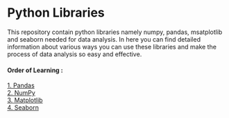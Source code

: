# Python Libraries
This repository contain python libraries namely numpy, pandas, msatplotlib and seaborn needed for data analysis. In here you can find detailed information about various ways you can use these libraries and make the process of data analysis so easy and effective.
#### Order of Learning :
[1. Pandas](https://github.com/prasadposture/Python-Libraries/tree/main/Pandas)<br>
[2. NumPy](https://github.com/prasadposture/Python-Libraries/tree/main/NumPy)<br>
[3. Matplotlib](https://github.com/prasadposture/Python-Libraries/tree/main/Matplotlib)<br>
[4. Seaborn](https://github.com/prasadposture/Python-Libraries/tree/main/Seaborn)<br>


